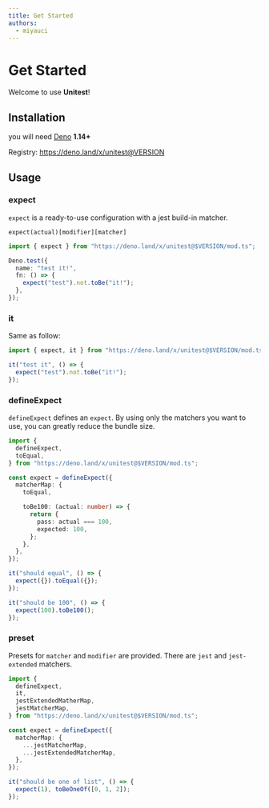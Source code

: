 ```yaml
---
title: Get Started
authors:
  - miyauci
---
```


# Get Started

Welcome to use **Unitest**!

## Installation

you will need [Deno](https://deno.land/#installation) **1.14+**

Registry: <https://deno.land/x/unitest@VERSION>

## Usage

### expect

`expect` is a ready-to-use configuration with a jest build-in matcher.

`expect(actual)[modifier][matcher]`

```ts
import { expect } from "https://deno.land/x/unitest@$VERSION/mod.ts";

Deno.test({
  name: "test it!",
  fn: () => {
    expect("test").not.toBe("it!");
  },
});
```

### it

Same as follow:

```ts
import { expect, it } from "https://deno.land/x/unitest@$VERSION/mod.ts";

it("test it", () => {
  expect("test").not.toBe("it!");
});
```

### defineExpect

`defineExpect` defines an `expect`. By using only the matchers you want to use,
you can greatly reduce the bundle size.

```ts
import {
  defineExpect,
  toEqual,
} from "https://deno.land/x/unitest@$VERSION/mod.ts";

const expect = defineExpect({
  matcherMap: {
    toEqual,

    toBe100: (actual: number) => {
      return {
        pass: actual === 100,
        expected: 100,
      };
    },
  },
});

it("should equal", () => {
  expect({}).toEqual({});
});

it("should be 100", () => {
  expect(100).toBe100();
});
```

### preset

Presets for `matcher` and `modifier` are provided. There are `jest` and `jest-extended` matchers.

```ts
import {
  defineExpect,
  it,
  jestExtendedMatherMap,
  jestMatcherMap,
} from "https://deno.land/x/unitest@$VERSION/mod.ts";

const expect = defineExpect({
  matcherMap: {
    ...jestMatcherMap,
    ...jestExtendedMatcherMap,
  },
});

it("should be one of list", () => {
  expect(1), toBeOneOf([0, 1, 2]);
});
```
